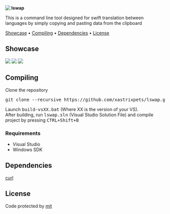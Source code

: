 <img align="left" src="https://github.com/xastrixpets/lswap/blob/master/media/logo.png">
<b>lswap</b>
<p>This is a command line tool designed for swift translation between languages by simply copying and pasting data from the clipboard</p>
<p>
  <a href="#showcase">Showcase</a> •
  <a href="#compiling">Compiling</a> •
  <a href="#dependencies">Dependencies</a> •
  <a href="#license">License</a>
</p>
<h2>Showcase</h2>
<img src="https://github.com/xastrixpets/lswap/blob/master/media/showcase.gif">
<img src="https://github.com/xastrixpets/lswap/blob/master/media/showcase1.gif">
<img src="https://github.com/xastrixpets/lswap/blob/master/media/showcase2.gif">
<h2>Compiling</h2>
<p>Clone the repository</p>
<pre>git clone --recursive https://github.com/xastrixpets/lswap.git</pre>
<p>
      Launch <kbd>build-vsXX.bat</kbd> (Where XX is the version of your VS). <br>
      After building, run <kbd>lswap.sln</kbd> (Visual Studio Solution File) and compile project by pressing <kbd><kbd>CTRL</kbd>+<kbd>Shift</kbd>+<kbd>B</kbd></kbd>
</p>
<h3>Requirements</h3>
<ul>
  <li>Visual Studio</li>
  <li>Windows SDK</li>
</ul>
<h2>Dependencies</h2>
<a href="https://github.com/curl/curl">curl</a>
<h2>License</h2>
Code protected by <a href="https://github.com/xastrix/lswap/blob/master/LICENSE">mit</a>
